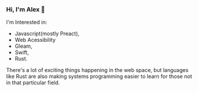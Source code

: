 ### Hi, I'm Alex 👋

I'm Interested in:
- Javascript(mostly Preact),
- Web Acessibility
- Gleam,
- Swift,
- Rust.

There's a lot of exciting things happening in the web space, but languages like Rust are also making systems programming easier to learn for those not in that particular field.

<!--
**ajstrand/ajstrand** is a ✨ _special_ ✨ repository because its `README.md` (this file) appears on your GitHub profile.

Here are some ideas to get you started:

- 🔭 I’m currently working on ...
- 🌱 I’m currently learning ...


-->
